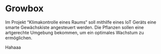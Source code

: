 # Growbox

Im Projekt “Klimakontrolle eines Raums“ soll mithilfe eines IoT Geräts eine smarte Gewächskiste angesteuert werden. Die Pflanzen sollen eine artgerechte Umgebung bekommen, um ein optimales Wachstum zu ermöglichen.

Hahaaa